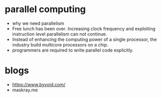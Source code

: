 # parallel computing
* why we need parallelism
* Free lunch has been over. Increasing clock frequency and exploiting instruction level parallelism can not continue.
* Instead of enhancing the computing power of a single processor, the industry build  multicore processors on a chip.
* programmers are required to write parallel code explicitly.

# blogs
* https://www.byvoid.com/
* maskray.me
